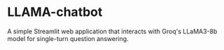 # LLAMA-chatbot
A simple Streamlit web application that interacts with Groq's LLaMA3-8b model for single-turn question answering.
